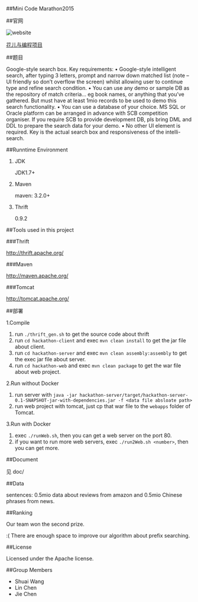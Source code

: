 ##Mini Code Marathon2015

##官网

![website](http://scbcode.hirede.com/Templates/Scb/Images/banner.jpg)

[花儿与编程项目](http://scbcode.hirede.com/CareerSite/ScbIndex)

##题目

Google-style search box. Key requirements:
•	Google-style intelligent search, after typing 3 letters, prompt and narrow down matched list (note – UI friendly so don’t overflow the screen) whilst allowing user to continue type and refine search condition.
•	You can use any demo or sample DB as the repository of match criteria… eg book names, or anything that you’ve gathered. But must have at least 1mio records to be used to demo this search functionality.
•	You can use a database of your choice. MS SQL or Oracle platform can be arranged in advance with SCB competition organiser. If you require SCB to provide development DB, pls bring DML and DDL to prepare the search data for your demo.
•	No other UI element is required. Key is the actual search box and responsiveness of the intelli-search.


##Runntime Environment

1. JDK

    JDK1.7+

2. Maven

    maven: 3.2.0+

3. Thrift

    0.9.2

##Tools used in this project

###Thrift

http://thrift.apache.org/

###Maven

http://maven.apache.org/

###Tomcat

http://tomcat.apache.org/

##部署

1.Compile

 1. run `./thrift_gen.sh` to get the source code about thrift
 2. run `cd hackathon-client` and exec `mvn clean install` to get the jar file about client.
 3. run `cd hackathon-server` and exec `mvn clean assembly:assembly` to get the exec jar file about server.
 4. run `cd hackathon-web` and exec `mvn clean package` to get the war file about web project.

2.Run without Docker

 1. run server with `java -jar hackathon-server/target/hackathon-server-0.1-SNAPSHOT-jar-with-dependencies.jar -f <data file absloate path>`
 2. run web project with tomcat, just cp that war file to the `webapps` folder of Tomcat.

3.Run with Docker

 1. exec `./runWeb.sh`, then you can get a web server on the port 80.
 2. if you want to run more web servers, exec `./run2Web.sh <number>`, then you can get more.


##Document

见 doc/

##Data

sentences: 0.5mio data about reviews from amazon and 0.5mio Chinese phrases from news.

##Ranking

Our team won the second prize.

:( There are enough space to improve our algorithm about prefix searching.

##License

Licensed under the Apache license.


##Group Members

* Shuai Wang
* Lin Chen
* Jie Chen
